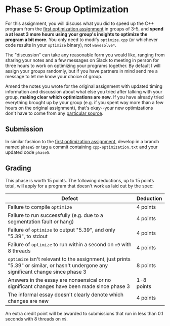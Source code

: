 ---
---

# Phase 5: Group Optimization

For this assignment, you will discuss what you did to speed up the C++ program from the [first optimization assignment](phase3.md) in groups of 3-5, and **spend a at least 3 more hours using your group's insights to optimize the program a bit more**. You only need to modify `optimize.cpp` (or whichever code results in your `optimize` binary), not `wavesolve*`.

The "discussion" can take any reasonable form you would like, ranging from sharing your notes and a few messages on Slack to meeting in person for three hours to work on optimizing your programs together. By default I will assign your groups randomly, but if you have partners in mind send me a message to let me know your choice of group.

Amend the notes you wrote for the original assignment with updated timing information and discussion about what else you tried after talking with your group, **making clear which optimizations are new**. If you have already tried everything brought up by your group (e.g. if you spent way more than a few hours on the original assignment), that's okay--your new optimizations don't have to come from any [particular source](phase3.md#other-optimizations).



## Submission

In similar fashion to the [first optimization assignment](phase3.md#submission), develop in a branch named `phase5` or tag a commit containing `cpp-optimization.txt` and your updated code `phase5`.



## Grading

This phase is worth 15 points. The following deductions, up to 15 points total, will apply for a program that doesn't work as laid out by the spec:

| Defect | Deduction |
| --- | --- |
| Failure to compile `optimize` | 4 points |
| Failure to run successfully (e.g. due to a segmentation fault or hang) | 4 points |
| Failure of `optimize` to output "5.39", and only "5.39", to stdout | 4 points |
| Failure of `optimize` to run within a second on `m9` with 8 threads | 4 points |
| `optimize` isn't relevant to the assignment, just prints "5.39" or similar, or hasn't undergone any significant change since phase 3 | 8 points |
| Answers in the essay are nonsensical or no significant changes have been made since phase 3 | 1-8 points |
| The informal essay doesn't clearly denote which changes are new | 4 points |

An extra credit point will be awarded to submissions that run in less than 0.1 seconds with 8 threads on `m9`.
